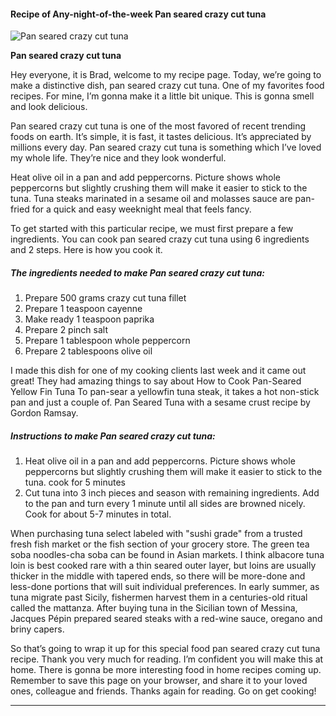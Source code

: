             

#### Recipe of Any-night-of-the-week Pan seared crazy cut tuna

![Pan seared crazy cut tuna](https://img-global.cpcdn.com/recipes/7b0fff9374775b2c/751x532cq70/pan-seared-crazy-cut-tuna-recipe-main-photo.jpg)

**Pan seared crazy cut tuna**

Hey everyone, it is Brad, welcome to my recipe page. Today, we’re going to make a distinctive dish, pan seared crazy cut tuna. One of my favorites food recipes. For mine, I’m gonna make it a little bit unique. This is gonna smell and look delicious.

Pan seared crazy cut tuna is one of the most favored of recent trending foods on earth. It’s simple, it is fast, it tastes delicious. It’s appreciated by millions every day. Pan seared crazy cut tuna is something which I’ve loved my whole life. They’re nice and they look wonderful.

Heat olive oil in a pan and add peppercorns. Picture shows whole peppercorns but slightly crushing them will make it easier to stick to the tuna. Tuna steaks marinated in a sesame oil and molasses sauce are pan-fried for a quick and easy weeknight meal that feels fancy.

To get started with this particular recipe, we must first prepare a few ingredients. You can cook pan seared crazy cut tuna using 6 ingredients and 2 steps. Here is how you cook it.

##### The ingredients needed to make Pan seared crazy cut tuna:

1.  Prepare 500 grams crazy cut tuna fillet
2.  Prepare 1 teaspoon cayenne
3.  Make ready 1 teaspoon paprika
4.  Prepare 2 pinch salt
5.  Prepare 1 tablespoon whole peppercorn
6.  Prepare 2 tablespoons olive oil

I made this dish for one of my cooking clients last week and it came out great! They had amazing things to say about How to Cook Pan-Seared Yellow Fin Tuna To pan-sear a yellowfin tuna steak, it takes a hot non-stick pan and just a couple of. Pan Seared Tuna with a sesame crust recipe by Gordon Ramsay.

##### Instructions to make Pan seared crazy cut tuna:

1.  Heat olive oil in a pan and add peppercorns. Picture shows whole peppercorns but slightly crushing them will make it easier to stick to the tuna. cook for 5 minutes
2.  Cut tuna into 3 inch pieces and season with remaining ingredients. Add to the pan and turn every 1 minute until all sides are browned nicely. Cook for about 5-7 minutes in total.

When purchasing tuna select labeled with "sushi grade" from a trusted fresh fish market or the fish section of your grocery store. The green tea soba noodles-cha soba can be found in Asian markets. I think albacore tuna loin is best cooked rare with a thin seared outer layer, but loins are usually thicker in the middle with tapered ends, so there will be more-done and less-done portions that will suit individual preferences. In early summer, as tuna migrate past Sicily, fishermen harvest them in a centuries-old ritual called the mattanza. After buying tuna in the Sicilian town of Messina, Jacques Pépin prepared seared steaks with a red-wine sauce, oregano and briny capers.

So that’s going to wrap it up for this special food pan seared crazy cut tuna recipe. Thank you very much for reading. I’m confident you will make this at home. There is gonna be more interesting food in home recipes coming up. Remember to save this page on your browser, and share it to your loved ones, colleague and friends. Thanks again for reading. Go on get cooking!

* * *